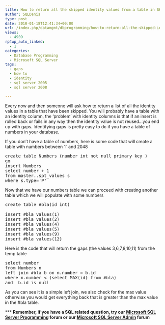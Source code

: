 ```yaml
---
title: How to return all the skipped identity values from a table in SQL Server
author: SQLDenis
type: post
date: 2010-01-18T12:41:34+00:00
url: /index.php/datamgmt/dbprogramming/how-to-return-all-the-skipped-identity-v/
views:
  - 4909
rp4wp_auto_linked:
  - 1
categories:
  - Database Programming
  - Microsoft SQL Server
tags:
  - gaps
  - how to
  - identity
  - sql server 2005
  - sql server 2008

---
```

Every now and then someone will ask how to return a list of all the identity values in a table that have been skipped. You will probably have a table with an identity column, the &#8216;problem&#8217; with identity columns is that if an insert is rolled back or fails in any way then the identity value is not reused&#8230;you end up with gaps. Identifying gaps is pretty easy to do if you have a table of numbers in your database.

If you don&#8217;t have a table of numbers, here is some code that will create a table with numbers between 1\` and 2048

<pre>create table Numbers (number int not null primary key )
go
insert Numbers 
select number + 1 
from master..spt_values s
where s.type='P'</pre>

Now that we have our numbers table we can proceed with creating another table which we will populate with some numbers

<pre>create table #bla(id int)

insert #bla values(1)
insert #bla values(2)
insert #bla values(4)
insert #bla values(5)
insert #bla values(9)
insert #bla values(12)</pre>

Here is the code that will return the gaps (the values 3,6,7,8,10,11) from the temp table

<pre>select number 
from Numbers n
left join #bla b on n.number = b.id
where n.number &lt; (select MAX(id) from #bla)
and  b.id is null</pre>

As you can see it is a simple left join, we also check for the max value otherwise you would get everything back that is greater than the max value in the #bla table.

\*** **Remember, if you have a SQL related question, try our [Microsoft SQL Server Programming][1] forum or our [Microsoft SQL Server Admin][2] forum**<ins></ins>

 [1]: http://forum.lessthandot.com/viewforum.php?f=17
 [2]: http://forum.lessthandot.com/viewforum.php?f=22